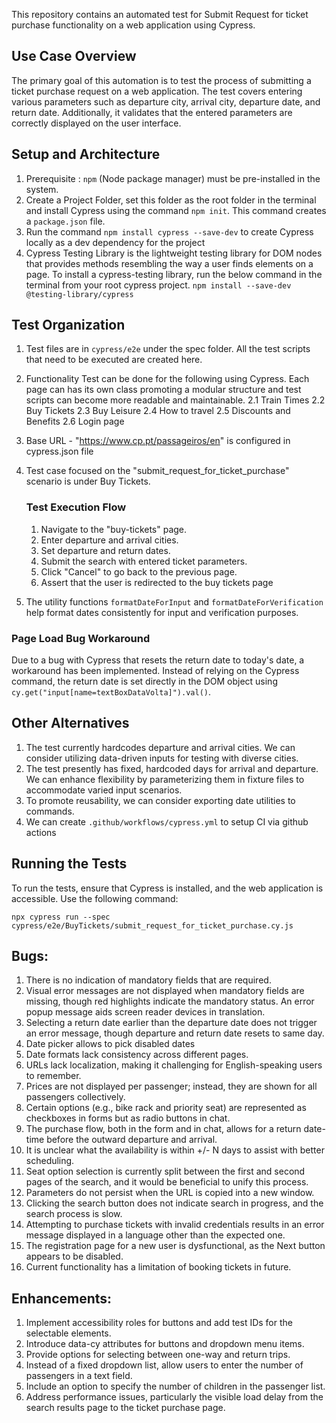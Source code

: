 This repository contains an automated test for Submit Request for ticket purchase functionality on a web application using Cypress.

## Use Case Overview
The primary goal of this automation is to test the process of submitting a ticket purchase request on a web application. The test covers entering various parameters such as departure city, arrival city, departure date, and return date. Additionally, it validates that the entered parameters are correctly displayed on the user interface.

## Setup and Architecture
1. Prerequisite : `npm` (Node package manager) must be pre-installed in the system.
2. Create a Project Folder, set this folder as the root folder in the terminal and install Cypress using the command `npm init`. 
   This command creates a `package.json` file.
3. Run the command `npm install cypress --save-dev` to create Cypress locally as a dev dependency for the project  
4. Cypress Testing Library is the lightweight testing library for DOM nodes that provides methods resembling the way a user finds elements on a page.
    To install a cypress-testing library, run the below command in the terminal from your root cypress project.
    `npm install --save-dev @testing-library/cypress`
    
## Test Organization
1. Test files are in `cypress/e2e` under the spec folder. All the test scripts that need to be executed are created here.
2. Functionality Test can be done for the following using Cypress. Each page can has its own class promoting a modular structure and test scripts can become more readable and maintainable.
    2.1 Train Times
    2.2 Buy Tickets
    2.3 Buy Leisure
    2.4 How to travel
    2.5 Discounts and Benefits
    2.6 Login page
3. Base URL - "https://www.cp.pt/passageiros/en" is configured in cypress.json file
3. Test case focused on the "submit_request_for_ticket_purchase" scenario is under Buy Tickets. 
   ### Test Execution Flow
    1. Navigate to the "buy-tickets" page.
    2. Enter departure and arrival cities.
    3. Set departure and return dates.
    4. Submit the search with entered ticket parameters.
    5. Click "Cancel" to go back to the previous page.
    6. Assert that the user is redirected to the buy tickets page
    
4. The utility functions `formatDateForInput` and `formatDateForVerification` help format dates consistently for input and verification purposes.
### Page Load Bug Workaround
Due to a bug with Cypress that resets the return date to today's date, a workaround has been implemented. Instead of relying on the Cypress command, the return date is set directly in the DOM object using `cy.get("input[name=textBoxDataVolta]").val()`.

## Other Alternatives 

1. The test currently hardcodes departure and arrival cities. We can consider utilizing data-driven inputs for testing with diverse cities.
2. The test presently has fixed, hardcoded days for arrival and departure. We can enhance flexibility by parameterizing them in fixture files to accommodate varied input scenarios.
3. To promote reusability, we can consider exporting date utilities to commands.
4. We can create `.github/workflows/cypress.yml` to setup CI via github actions


## Running the Tests
To run the tests, ensure that Cypress is installed, and the web application is accessible. Use the following command:
```
npx cypress run --spec cypress/e2e/BuyTickets/submit_request_for_ticket_purchase.cy.js 
```

## Bugs:

1. There is no indication of mandatory fields that are required.
2. Visual error messages are not displayed when mandatory fields are missing, though red highlights indicate the mandatory status. An error popup message aids screen reader devices in translation.
3. Selecting a return date earlier than the departure date does not trigger an error message, though departure and return date resets to same day.
4. Date picker allows to pick disabled dates
5. Date formats lack consistency across different pages.
6. URLs lack localization, making it challenging for English-speaking users to remember.
7. Prices are not displayed per passenger; instead, they are shown for all passengers collectively.
8. Certain options (e.g., bike rack and priority seat) are represented as checkboxes in forms but as radio buttons in chat.
9. The purchase flow, both in the form and in chat, allows for a return date-time before the outward departure and arrival.
10. It is unclear what the availability is within +/- N days to assist with better scheduling.
11. Seat option selection is currently split between the first and second pages of the search, and it would be beneficial to unify this process.
12. Parameters do not persist when the URL is copied into a new window.
13. Clicking the search button does not indicate search in progress, and the search process is slow.
14. Attempting to purchase tickets with invalid credentials results in an error message displayed in a language other than the expected one.
15. The registration page for a new user is dysfunctional, as the Next button appears to be disabled.
16. Current functionality has a limitation of booking tickets in future. 

## Enhancements:
1. Implement accessibility roles for buttons and add test IDs for the selectable elements.
2. Introduce data-cy attributes for buttons and dropdown menu items.
3. Provide options for selecting between one-way and return trips.
4. Instead of a fixed dropdown list, allow users to enter the number of passengers in a text field.
5. Include an option to specify the number of children in the passenger list.
6. Address performance issues, particularly the visible load delay from the search results page to the ticket purchase page.


